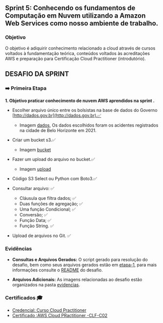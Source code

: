 ## Sprint 5: Conhecendo os fundamentos de Computação em Nuvem utilizando a Amazon Web Services como nosso ambiente de trabalho.

### Objetivo

O objetivo é adiquirir conhecimento relacionado a cloud através de cursos voltados à fundamentação teórica, 
conteúdos voltados às acreditações AWS e preparação para Certificação Cloud Practitioner (introdutório).


## DESAFIO DA SPRINT

### ➡️ Primeira Etapa

**1. Objetivo praticar conhecimento de nuvem AWS aprendidos na sprint .**
* Escolher arquivo único entre os bolsistas na base de dados do Governo [http://dados.gov.br](http://dados.gov.br).✅
  * Imagem [dados](evidencias/dados-aceidentes-2021.png), Os dados escolhidos foram os acidentes registrados na cidade de Belo Horizonte em 2021.

* Criar um bucket s3.✅
  * Imagem [bucket](evidencias/bucket-amazon-s3.png)
  
* Fazer um upload do arquivo no bucket.✅
  * Imagem [upload](evidencias/dados-bucket.png)
  
* Código S3 Select ou Python com Boto3.✅
* Consultar arquivo: ✅
  * Cláusula que filtra dados; ✅
  * Duas funções de agregação; ✅
  * Uma função Condicional; ✅
  * Conversão; ✅
  * Função Data; ✅
  * Função String. ✅
* Upload de arquivos no Git. ✅


### Evidências

* **Consultas e Arquivos Gerados:** O script gerado para resolução do desafio, bem como seus arquivos gerados estão em [etapa-1](desafio/etapa-1),  para mais informações consulte o [README](desafio/README.md) do desafio.

* **Arquivos Adicionais:** As imagens relacionadas ao desafio estão organizados na pasta [evidencias](evidencias).

  
### Certificados 🎓

- [Credencial: Curso Cloud Practitioner](certificados/aws-cloud-quest-practitioner.png)
- [Certificado :AWS Cloud PRactitioner -CLF-C02](certificados/certificado-aws-cloud-practitioner-clf-c02.jpg)
